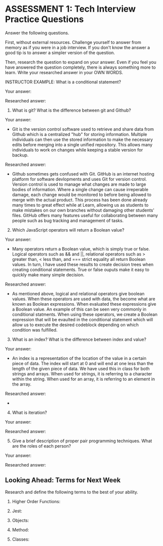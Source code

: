 # ASSESSMENT 1: Tech Interview Practice Questions
Answer the following questions.

First, without external resources. Challenge yourself to answer from memory as if you were in a job interview. If you don't know the answer a good tip is to answer a simpler version of the question.

Then, research the question to expand on your answer. Even if you feel you have answered the question completely, there is always something more to learn. Write your researched answer in your OWN WORDS.

INSTRUCTOR EXAMPLE: What is a conditional statement?

  Your answer:

  Researched answer:



1. What is git? What is the difference between git and Github?

  Your answer:
  
  - Git is the version control software used to retrieve and share data from Github which is a centralized "hub" for storing information. Multiple individuals can then use the stored information to make the necessary edits before merging into a single unified repository. This allows many individuals to work on changes while keeping a stable version for backup.

  Researched answer:

  - Github sometimes gets confused with Git. GitHub is an internet hosting platform for software devlopments and uses Git for version control. Version control is used to manage what changes are made to large bodies of information. Where a single change can cause irreperable damage, each change would be monitored to before being allowed to merge with the actual product. This process has been done already many times to great effect while at Learn, allowing us as students to make mistakes on our own branches without damaging other students' files. GitHub offers many features useful for collaborating between many people such as bug tracking and management of tasks.
  <!--https://en.wikipedia.org/wiki/GitHub-->
  <!--https://en.wikipedia.org/wiki/Git-->
  

2. Which JavaScript operators will return a Boolean value?

  Your answer:

  - Many operators return a Boolean value, which is simply true or false. Logical operators such as && and ||, relational operators such as > greater than, < less than, and === strict equality all return Boolean values. In turn, I have used these results to create decision trees when creating conditional statements. True or false ouputs make it easy to quickly make many simple decision.

  Researched answer:

  - As mentioned above, logical and relational operators give boolean values. When these operators are used with data, the become what are known as Boolean expressions. When evaluated these expressions give a Boolean value. An example of this can be seen very commonly in conditional statments. When using these operators, we create a Boolean expression that will be evaulted in the conditional statement which will allow us to execute the desired codeblock depending on which condition was fulfilled.




3. What is an index? What is the difference between index and value?

  Your answer:

  - An index is a representation of the location of the value in a certain piece of data. The index will start at 0 and will end at one less than the length of the given piece of data. We have used this in class for both strings and arrays. When used for strings, it is referring to a character within the string. When used for an array, it is referring to an element in the array.

  Researched answer:

  - 

4. What is iteration?

  Your answer:

  Researched answer:



5. Give a brief description of proper pair programming techniques. What are the roles of each person?

  Your answer:

  Researched answer:



## Looking Ahead: Terms for Next Week

Research and define the following terms to the best of your ability.

1. Higher Order Functions:

2. Jest:

3. Objects:

4. Method:

5. Classes:
